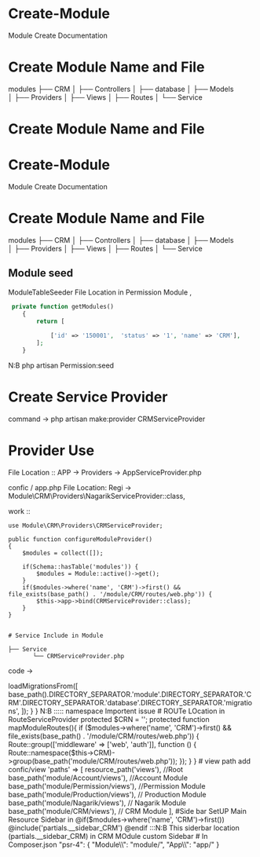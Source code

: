 # Create-Module
Module Create Documentation 

# Create Module Name and File 

modules
├── CRM
│   ├── Controllers
│   ├── database
│   ├── Models  
│   ├── Providers
│   ├── Views
│   ├── Routes
│   └── Service

# Create Module Name and File 



# Create-Module
Module Create Documentation 

# Create Module Name and File 

modules
├── CRM
│   ├── Controllers
│   ├── database
│   ├── Models  
│   ├── Providers
│   ├── Views
│   ├── Routes
│   └── Service




## Module seed 
ModuleTableSeeder
File Location in Permission Module ,
```PHP
 private function getModules()
    {
        return [
        
            ['id' => '150001',  'status' => '1', 'name' => 'CRM'],
        ];
    }
```
N:B php artisan Permission:seed 








# Create Service Provider 
command -> php artisan make:provider CRMServiceProvider
# Provider Use 
  File Location :: APP -> Providers -> AppServiceProvider.php 


  
  confic / app.php 
  File Location: Regi -> Module\CRM\Providers\NagarikServiceProvider::class,

  
  work :: 
  
    use Module\CRM\Providers\CRMServiceProvider;
  
    public function configureModuleProvider()
    {
        $modules = collect([]);

        if(Schema::hasTable('modules')) {
            $modules = Module::active()->get();
        }
        if($modules->where('name', 'CRM')->first() && file_exists(base_path() . '/module/CRM/routes/web.php')) {
            $this->app->bind(CRMServiceProvider::class);
        }
    }


    # Service Include in Module 

    ├── Service
           └── CRMServiceProvider.php 

  code -> 

<?php
namespace Module\CRM\Providers;
use Illuminate\Support\ServiceProvider;
class PermissionServiceProvider extends ServiceProvider
{
    public function register()
    {
      
    }
    public function boot()
    {
        $this->loadMigrationsFrom([
            base_path().DIRECTORY_SEPARATOR.'module'.DIRECTORY_SEPARATOR.'CRM'.DIRECTORY_SEPARATOR.'database'.DIRECTORY_SEPARATOR.'migrations',
        ]);
    }
}

N:B ::::: namespace Importent issue












# ROUTe LOcation  in  RouteServiceProvider

    protected $CRN   = '';

 protected function mapModuleRoutes(){
       if ($modules->where('name', 'CRM')->first() && file_exists(base_path() . '/module/CRM/routes/web.php')) {

                Route::group(['middleware' => ['web', 'auth']], function () {
                    Route::namespace($this->CRM)->group(base_path('module/CRM/routes/web.php'));
                });
            }

 }



            



  # view path add 
  confic/view 

   'paths' => [
        resource_path('views'), //Root
        base_path('module/Account/views'), //Account Module
        base_path('module/Permission/views'), //Permission Module
        base_path('module/Production/views'), // Production Module
        base_path('module/Nagarik/views'), // Nagarik Module
        base_path('module/CRM/views'), // CRM Module
    ],


 


#Side bar SetUP 


Main Resource Sidebar in 

 @if($modules->where('name', 'CRM')->first())
                @include('partials.__sidebar_CRM')
  @endif


  :::N:B  This siderbar location (partials.__sidebar_CRM) in CRM MOdule custom Sidebar 









# In Composer.json
	"psr-4": {
            "Module\\": "module/",
            "App\\": "app/"
        }


